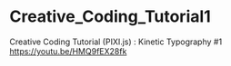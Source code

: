 # Creative_Coding_Tutorial1
Creative Coding Tutorial (PIXI.js) : Kinetic Typography #1
https://youtu.be/HMQ9fEX28fk
